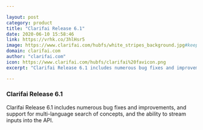 ```yaml
---

layout: post
category: product
title: "Clarifai Release 6.1"
date: 2020-06-10 15:58:46
link: https://vrhk.co/3hlHsr5
image: https://www.clarifai.com/hubfs/white_stripes_background.jpg#keepProtocol
domain: clarifai.com
author: "clarifai.com"
icon: https://www.clarifai.com/hubfs/clarifai%20favicon.png
excerpt: "Clarifai Release 6.1 includes numerous bug fixes and improvements, and support for multi-language search of concepts, and the ability to stream inputs into the API. "

---
```


### Clarifai Release 6.1

Clarifai Release 6.1 includes numerous bug fixes and improvements, and support for multi-language search of concepts, and the ability to stream inputs into the API. 